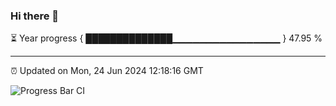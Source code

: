 ### Hi there 👋

⏳ Year progress { ██████████████▁▁▁▁▁▁▁▁▁▁▁▁▁▁▁▁ } 47.95 %

---

⏰ Updated on Mon, 24 Jun 2024 12:18:16 GMT

![Progress Bar CI](https://github.com/code-lakshay/GitHub-Actions-Demo/workflows/Progress%20Bar%20CI/badge.svg)
